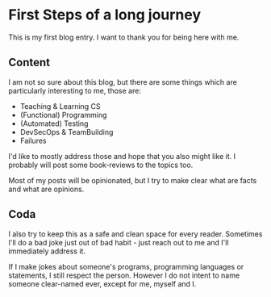 # First Steps of a long journey

This is my first blog entry. I want to thank you for being here with me.

## Content

I am not so sure about this blog, but there are some things which are particularly interesting to me, those are:

- Teaching & Learning CS
- (Functional) Programming
- (Automated) Testing
- DevSecOps & TeamBuilding
- Failures

I'd like to mostly address those and hope that you also might like it.
I probably will post some book-reviews to the topics too.

Most of my posts will be opinionated, but I try to make clear what are facts and what are opinions.

## Coda

I also try to keep this as a safe and clean space for every reader. Sometimes I'll do a bad joke just out of bad habit - just reach out to me and I'll immediately address it.

If I make jokes about someone's programs, programming languages or statements, I still respect the person.
However I do not intent to name someone clear-named ever, except for me, myself and I.
